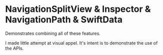 #  NavigationSplitView & Inspector & NavigationPath & SwiftData

Demonstrates combining all of these features. 

I made little attempt at visual appel. It's intent is to demonstrate the use of the APIs. 



